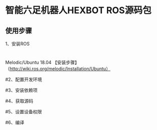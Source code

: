 # 智能六足机器人HEXBOT ROS源码包
使用步骤
----

1、安装ROS
#

Melodic/Ubuntu 18.04 【安装步骤】（http://wiki.ros.org/melodic/Installation/Ubuntu）

#2、配置开发环境

#3、安装依赖项

#4、获取源码

#5、设置设备权限

#6、编译
